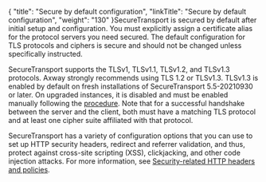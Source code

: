 {
    "title": "Secure by default configuration",
    "linkTitle": "Secure by default configuration",
    "weight": "130"
}<span class="mc-variable axway_variables.Component_Short_Name variable">SecureTransport</span> is secured by default after initial setup and configuration. You must explicitly assign a certificate alias for the protocol servers you need secured. The default configuration for TLS protocols and ciphers is secure and should not be changed unless specifically instructed.

<span class="mc-variable axway_variables.Component_Short_Name variable">SecureTransport</span> supports the TLSv1, TLSv1.1, TLSv1.2, and TLSv1.3 protocols. Axway strongly recommends using TLS 1.2 or TLSv1.3. TLSv1.3 is enabled by default on fresh installations of SecureTransport 5.5-20210930 or later. On upgraded instances, it is disabled and must be enabled manually following the [procedure](../enable-tls13). Note that for a successful handshake between the server and the client, both must have a matching TLS protocol and at least one cipher suite affiliated with that protocol.

<span class="mc-variable axway_variables.Component_Short_Name variable">SecureTransport</span> has a variety of configuration options that you can use to set up HTTP security headers, redirect and referrer validation, and thus, protect against cross-site scripting (XSS), clickjacking, and other code injection attacks. For more information, see <a href="../security_policies" class="MCXref xref">Security-related HTTP headers and policies</a>.
